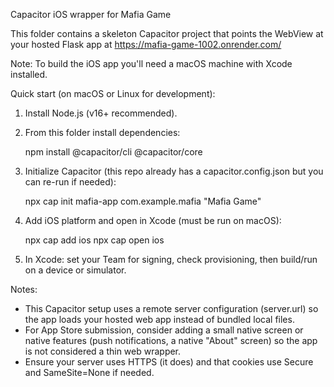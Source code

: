 Capacitor iOS wrapper for Mafia Game

This folder contains a skeleton Capacitor project that points the WebView at your hosted Flask app at https://mafia-game-1002.onrender.com/

Note: To build the iOS app you'll need a macOS machine with Xcode installed.

Quick start (on macOS or Linux for development):

1. Install Node.js (v16+ recommended).
2. From this folder install dependencies:

   npm install @capacitor/cli @capacitor/core

3. Initialize Capacitor (this repo already has a capacitor.config.json but you can re-run if needed):

   npx cap init mafia-app com.example.mafia "Mafia Game"

4. Add iOS platform and open in Xcode (must be run on macOS):

   npx cap add ios
   npx cap open ios

5. In Xcode: set your Team for signing, check provisioning, then build/run on a device or simulator.

Notes:
- This Capacitor setup uses a remote server configuration (server.url) so the app loads your hosted web app instead of bundled local files.
- For App Store submission, consider adding a small native screen or native features (push notifications, a native "About" screen) so the app is not considered a thin web wrapper.
- Ensure your server uses HTTPS (it does) and that cookies use Secure and SameSite=None if needed.
